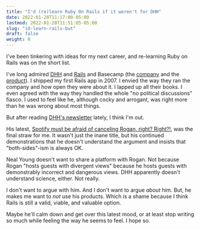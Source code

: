 ```yaml
---
title: "I'd (re)learn Ruby On Rails if it weren't for DHH"
date: 2022-01-28T11:17:00-05:00
lastmod: 2022-01-28T11:51:05-05:00
slug: "id-learn-rails-but"
draft: false
weight: 0
---
```


I've been tinkering with ideas for my next career, and re-learning Ruby on Rails was on the short list.

I've long admired [DHH](https://en.wikipedia.org/wiki/David_Heinemeier_Hansson) and [Rails](https://rubyonrails.org) and Basecamp (the [company](https://basecamp.com/about) and the [product](https://basecamp.com/)). I shipped my first Rails app in 2007. I envied the way they ran the company and how open they were about it. I lapped up all their books. I even agreed with the way they handled the whole "no political discussions" fiasco. I used to feel like he, although cocky and arrogant, was right more than he was wrong about most things.

But after reading [DHH's newsletter](https://world.hey.com/dhh) lately, I think I'm out.

His latest, [Spotify must be afraid of canceling Rogan, right? Right?!](https://world.hey.com/dhh/spotify-must-be-afraid-of-canceling-rogan-right-right-8fc9f1f6), was the final straw for me. It wasn't just the inane title, but his continued demonstrations that he doesn't understand the argument and insists that "both-sides"-ism is always OK.

Neal Young doesn't want to share a platform with Rogan. Not because Rogan "hosts guests with divergent views" because he hosts guests with demonstrably incorrect and dangerous views. DHH apparently doesn't understand science, either. Not really.

I don't want to argue with him. And I don't want to argue _about_ him. But, he makes me want to _not_ use his products. Which is a shame because I think Rails is still a valid, viable, and valuable option.

Maybe he'll calm down and get over this latest mood, or at least stop writing so much while feeling the way he seems to feel. I hope so.

[//]: # "Exported with love from a post written in Org mode"
[//]: # "- https://github.com/kaushalmodi/ox-hugo"
